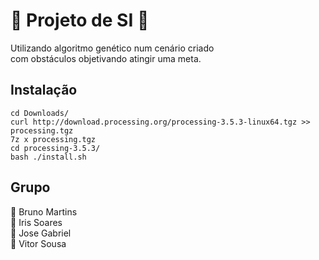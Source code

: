 # 🤖 Projeto de SI 🤖
Utilizando algoritmo genético num cenário criado </br>
com obstáculos objetivando atingir uma meta.

## Instalação
```
cd Downloads/
curl http://download.processing.org/processing-3.5.3-linux64.tgz >> processing.tgz 
7z x processing.tgz
cd processing-3.5.3/
bash ./install.sh
```

## Grupo
💜 Bruno Martins </br> 
💛 Iris Soares </br>
💚 Jose Gabriel </br>
💙 Vitor Sousa </br>

